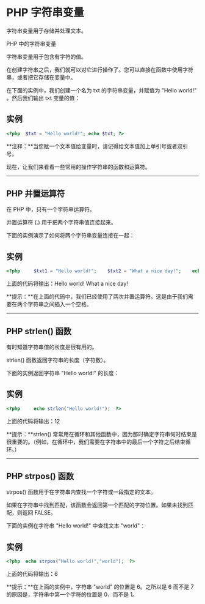 # PHP 字符串变量

字符串变量用于存储并处理文本。

PHP 中的字符串变量

字符串变量用于包含有字符的值。

在创建字符串之后，我们就可以对它进行操作了。您可以直接在函数中使用字符串，或者把它存储在变量中。

在下面的实例中，我们创建一个名为 txt 的字符串变量，并赋值为 "Hello world!" 。然后我们输出 txt 变量的值：

## 实例

```php
<?php  $txt = "Hello world!"; echo $txt; ?>
```

**注释：**当您赋一个文本值给变量时，请记得给文本值加上单引号或者双引号。

现在，让我们来看看一些常用的操作字符串的函数和运算符。

------

## PHP 并置运算符

在 PHP 中，只有一个字符串运算符。

并置运算符 (.) 用于把两个字符串值连接起来。

下面的实例演示了如何将两个字符串变量连接在一起：

## 实例

```php
<?php     $txt1 = "Hello world!";    $txt2 = "What a nice day!";    echo $txt1. " ".$txt2; ?>
```

上面的代码将输出：Hello world! What a nice day!

**提示：**在上面的代码中，我们已经使用了两次并置运算符。这是由于我们需要在两个字符串之间插入一个空格。

------

## PHP strlen() 函数

有时知道字符串值的长度是很有用的。

strlen() 函数返回字符串的长度（字符数）。

下面的实例返回字符串 "Hello world!" 的长度：

## 实例

```PHP
<?php     echo strlen("Hello world!");  ?>
```

上面的代码将输出：12

**提示：**strlen() 常常用在循环和其他函数中，因为那时确定字符串何时结束是很重要的。（例如，在循环中，我们需要在字符串中的最后一个字符之后结束循环。）

------

## PHP strpos() 函数

strpos() 函数用于在字符串内查找一个字符或一段指定的文本。

如果在字符串中找到匹配，该函数会返回第一个匹配的字符位置。如果未找到匹配，则返回 FALSE。

下面的实例在字符串 "Hello world!" 中查找文本 "world"：

## 实例

```php
<?php  echo strpos("Hello world!","world");  ?>
```

上面的代码将输出：6

**提示：**在上面的实例中，字符串 "world" 的位置是 6。之所以是 6 而不是 7 的原因是，字符串中第一个字符的位置是 0，而不是 1。